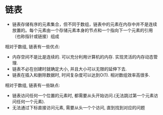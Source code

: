 # 链表

* 链表存储有序的元素集合，但不同于数组，链表中的元素在内存中并不是连续放置的。每个元素由一个存储元素本身的节点和一个指向下一个元素的引用（也称指针或链接）组成

相对于数组, 链表有一些优点:

* 内存空间不是比是连续的. 可以充分利用计算机的内存. 实现灵活的内存动态管理.
* 链表不必在创建时就确定大小, 并且大小可以无限的延伸下去.
* 链表在插入和删除数据时, 时间复杂度可以达到O(1). 相对数组效率高很多.

相对于数组, 链表有一些缺点:

* 链表访问任何一个位置的元素时, 都需要从头开始访问.(无法跳过第一个元素访问任何一个元素).
* 无法通过下标直接访问元素, 需要从头一个个访问, 直到找到对应的问题